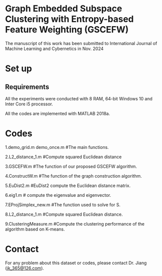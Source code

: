 # Graph Embedded Subspace Clustering with Entropy-based Feature Weighting (GSCEFW)
The manuscript of this work has been submitted to International Journal of Machine Learning and Cybernetics in Nov. 2024

# Set up
## Requirements
All the experiments were conducted with 8 RAM, 64-bit Windows 10 and Inter Core i5 processor. 

All the codes are implemented with MATLAB 2018a. 

# Codes  
1.demo_grid.m demo_once.m #The main functions.

2.L2_distance_1.m  #Compute squared Euclidean distance

3.GSCEFW.m #The function of our proposed GSCEFW algorithm.

4.ConstructW.m  #The function of the graph construction algorithm.

5.EuDist2.m #EuDist2 compute the Euclidean distance matrix.

6.eig1.m # compute the eigenvalue and eigenvector.

7.EProjSimplex_new.m #The function used to solve for S.

8.L2_distance_1.m #Compute squared Euclidean distance.

9.ClusteringMeasure.m #Compute the clustering performance of the algorithm based on K-means.


# Contact
For any problem about this dataset or codes, please contact Dr. Jiang (jk_365@126.com).
